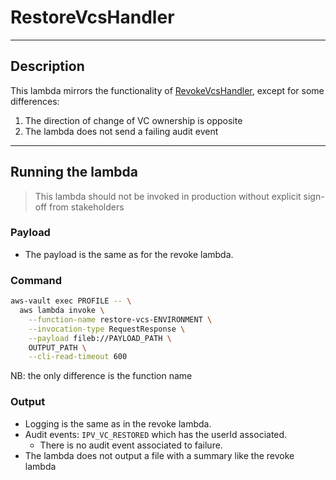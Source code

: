 # RestoreVcsHandler

---

## Description

This lambda mirrors the functionality of [RevokeVcsHandler](lambdas/revoke-vcs/README.md), except for some differences:
1. The direction of change of VC ownership is opposite
2. The lambda does not send a failing audit event

---

## Running the lambda

> This lambda should not be invoked in production without explicit sign-off from stakeholders

### Payload

- The payload is the same as for the revoke lambda.

### Command

```bash
aws-vault exec PROFILE -- \
  aws lambda invoke \
    --function-name restore-vcs-ENVIRONMENT \
    --invocation-type RequestResponse \
    --payload fileb://PAYLOAD_PATH \
    OUTPUT_PATH \
    --cli-read-timeout 600
```

NB: the only difference is the function name

### Output

- Logging is the same as in the revoke lambda.
- Audit events: `IPV_VC_RESTORED` which has the userId associated.
  - There is no audit event associated to failure.
- The lambda does not output a file with a summary like the revoke lambda

